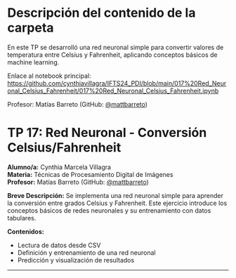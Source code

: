 # Descripción del contenido de la carpeta
En este TP se desarrolló una red neuronal simple para convertir valores de temperatura entre Celsius y Fahrenheit, aplicando conceptos básicos de machine learning.

Enlace al notebook principal: https://github.com/cynthiavillagra/IFTS24_PDI/blob/main/017%20Red_Neuronal_Celsius_Fahrenheit/017%20Red_Neuronal_Celsius_Fahrenheit.ipynb

Profesor: Matías Barreto (GitHub: [@mattbarreto](https://github.com/mattbarreto))

# TP 17: Red Neuronal - Conversión Celsius/Fahrenheit

**Alumno/a:** Cynthia Marcela Villagra  
**Materia:** Técnicas de Procesamiento Digital de Imágenes  
**Profesor:** Matías Barreto (GitHub: [@mattbarreto](https://github.com/mattbarreto))

**Breve Descripción:**
Se implementa una red neuronal simple para aprender la conversión entre grados Celsius y Fahrenheit. Este ejercicio introduce los conceptos básicos de redes neuronales y su entrenamiento con datos tabulares.

**Contenidos:**
- Lectura de datos desde CSV
- Definición y entrenamiento de una red neuronal
- Predicción y visualización de resultados

---
